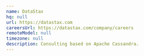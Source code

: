 ```yaml
---
name: DataStax
hq: null
url: https://datastax.com
careersUrl: https://datastax.com/company/careers
remoteModel: null
timezone: null
description: Consulting based on Apache Cassandra.
---
```

